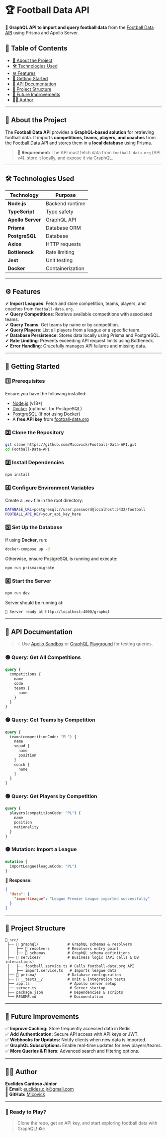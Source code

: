 # 🏆 Football Data API
🚀 **GraphQL API to import and query football data** from the [Football Data API](https://www.football-data.org/) using Prisma and Apollo Server.

## 📜 Table of Contents
- [📖 About the Project](#-about-the-project)
- [🛠 Technologies Used](#-technologies-used)
- [⚙️ Features](#-features)
- [🚀 Getting Started](#-getting-started)
- [📡 API Documentation](#-api-documentation)
- [📝 Project Structure](#-project-structure)
- [🎯 Future Improvements](#-future-improvements)
- [🧑‍💻 Author](#-author)

---

## 📖 About the Project
The **Football Data API** provides a **GraphQL-based solution** for retrieving football data. It imports **competitions, teams, players, and coaches** from the [Football Data API](https://www.football-data.org/) and stores them in a **local database** using Prisma.

> 📌 **Requirement:** The API must fetch data from `football-data.org` (API v4), store it locally, and expose it via GraphQL.

---

## 🛠 Technologies Used
| **Technology** | **Purpose** |
|---------------|------------|
| **Node.js** | Backend runtime |
| **TypeScript** | Type safety |
| **Apollo Server** | GraphQL API |
| **Prisma** | Database ORM |
| **PostgreSQL** | Database |
| **Axios** | HTTP requests |
| **Bottleneck** | Rate limiting |
| **Jest** | Unit testing |
| **Docker** | Containerization |

---

## ⚙️ Features
✔ **Import Leagues**: Fetch and store competition, teams, players, and coaches from `football-data.org`.  
✔ **Query Competitions**: Retrieve available competitions with associated teams.  
✔ **Query Teams**: Get teams by name or by competition.  
✔ **Query Players**: List all players from a league or a specific team.  
✔ **Database Persistence**: Stores data locally using Prisma and PostgreSQL.  
✔ **Rate Limiting**: Prevents exceeding API request limits using Bottleneck.  
✔ **Error Handling**: Gracefully manages API failures and missing data.

---

## 🚀 Getting Started

### 1️⃣ Prerequisites
Ensure you have the following installed:
- [Node.js](https://nodejs.org/) (v18+)
- [Docker](https://www.docker.com/) (optional, for PostgreSQL)
- [PostgreSQL](https://www.postgresql.org/) (if not using Docker)
- A **free API key** from [football-data.org](https://www.football-data.org/)

### 2️⃣ Clone the Repository
```sh
git clone https://github.com/Micovick/Football-Data-API.git
cd Football-Data-API
```

### 3️⃣ Install Dependencies
```sh
npm install
```

### 4️⃣ Configure Environment Variables
Create a `.env` file in the root directory:
```sh
DATABASE_URL=postgresql://user:password@localhost:5432/football
FOOTBALL_API_KEY=your_api_key_here
```

### 5️⃣ Set Up the Database
If using **Docker**, run:
```sh
docker-compose up -d
```
Otherwise, ensure PostgreSQL is running and execute:
```sh
npm run prisma:migrate
```

### 6️⃣ Start the Server
```sh
npm run dev
```
Server should be running at:
```
🚀 Server ready at http://localhost:4000/graphql
```

---

## 📡 API Documentation
> 💡 Use [Apollo Sandbox](https://studio.apollographql.com/sandbox) or [GraphQL Playground](https://www.graphql.com/graphiql/) for testing queries.

### 🟢 Query: Get All Competitions
```graphql
query {
  competitions {
    name
    code
    teams {
      name
    }
  }
}
```

### 🟢 Query: Get Teams by Competition
```graphql
query {
  teams(competitionCode: "PL") {
    name
    squad {
      name
      position
    }
    coach {
      name
    }
  }
}
```

### 🟢 Query: Get Players by Competition
```graphql
query {
  players(competitionCode: "PL") {
    name
    position
    nationality
  }
}
```

### 🟡 Mutation: Import a League
```graphql
mutation {
  importLeague(leagueCode: "PL")
}
```
📌 **Response:**
```json
{
  "data": {
    "importLeague": "League Premier League imported successfully"
  }
}
```

---

## 📝 Project Structure
```
📂 src/
 ├── 📂 graphql/             # GraphQL schemas & resolvers
 │   ├── 📂 resolvers        # Resolvers entry point
 │   ├── 📂 schemas          # GraphQL schema definitions
 ├── 📂 services/            # Business logic (API calls & DB interactions)
 │   ├── football.service.ts # Calls football-data.org API
 │   ├── import.service.ts   # Imports league data
 ├── 📂 prisma/              # Database configuration
 ├── 📂 __tests__/           # Unit & integration tests
 ├── app.ts                  # Apollo server setup
 ├── server.ts               # Server startup
 ├── package.json            # Dependencies & scripts
 └── README.md               # Documentation
```

---

## 🎯 Future Improvements
✅ **Improve Caching:** Store frequently accessed data in Redis.  
✅ **Add Authentication:** Secure API access with API keys or JWT.  
✅ **Webhooks for Updates:** Notify clients when new data is imported.  
✅ **GraphQL Subscriptions:** Enable real-time updates for new players/teams.  
✅ **More Queries & Filters:** Advanced search and filtering options.

---

## 🧑‍💻 Author
**Euclides Cardoso Júnior**  
📧 **Email:** euclides.c.jr@gmail.com  
🔗 **GitHub:** [Micovick](https://github.com/Micovick)

---

### 🚀 Ready to Play?
> Clone the repo, get an API key, and start exploring football data with GraphQL! ⚽🔥
